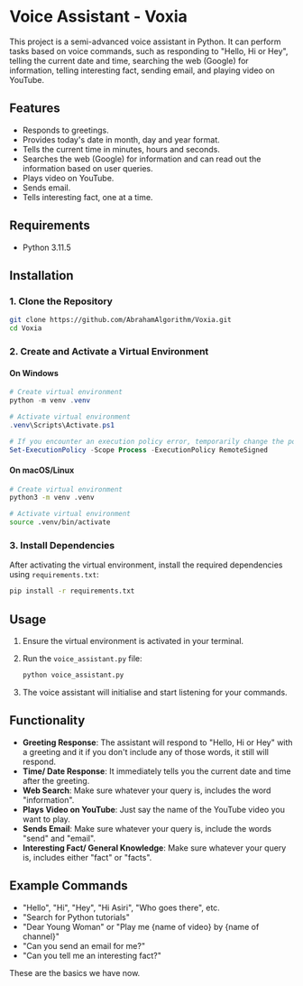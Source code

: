 # Voice Assistant - Voxia

This project is a semi-advanced voice assistant in Python. It can perform tasks based on voice commands, such as responding to "Hello, Hi or Hey", telling the current date and time, searching the web (Google) for information, telling interesting fact, sending email, and playing video on YouTube.

## Features

- Responds to greetings.
- Provides today's date in month, day and year format.
- Tells the current time in minutes, hours and seconds.
- Searches the web (Google) for information and can read out the information based on user queries.
- Plays video on YouTube.
- Sends email.
- Tells interesting fact, one at a time.

## Requirements

- Python 3.11.5

## Installation

### 1. Clone the Repository

```bash
git clone https://github.com/AbrahamAlgorithm/Voxia.git
cd Voxia
```

### 2. Create and Activate a Virtual Environment

#### On Windows

```powershell
# Create virtual environment
python -m venv .venv

# Activate virtual environment
.venv\Scripts\Activate.ps1

# If you encounter an execution policy error, temporarily change the policy before activating the environment
Set-ExecutionPolicy -Scope Process -ExecutionPolicy RemoteSigned
```

#### On macOS/Linux

```bash
# Create virtual environment
python3 -m venv .venv

# Activate virtual environment
source .venv/bin/activate
```

### 3. Install Dependencies

After activating the virtual environment, install the required dependencies using `requirements.txt`:

```bash
pip install -r requirements.txt
```

## Usage

1. Ensure the virtual environment is activated in your terminal.
2. Run the `voice_assistant.py` file:

   ```bash
   python voice_assistant.py
   ```

3. The voice assistant will initialise and start listening for your commands.


## Functionality

- **Greeting Response**: The assistant will respond to "Hello, Hi or Hey" with a greeting and it if you don't include any of those words, it still will respond.
- **Time/ Date Response**: It immediately tells you the current date and time after the greeting.
- **Web Search**: Make sure whatever your query is, includes the word "information".
- **Plays Video on YouTube**: Just say the name of the YouTube video you want to play.
- **Sends Email**: Make sure whatever your query is, include the words "send" and "email".
- **Interesting Fact/ General Knowledge**: Make sure whatever your query is, includes either "fact" or "facts".

## Example Commands

- "Hello", "Hi", "Hey", "Hi Asiri", "Who goes there", etc.
- "Search for Python tutorials"
- "Dear Young Woman" or "Play me {name of video} by {name of channel}"
- "Can you send an email for me?"
- "Can you tell me an interesting fact?"

These are the basics we have now.
